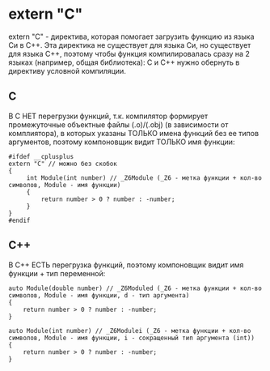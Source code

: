 # extern "C"
extern "C" - директива, которая помогает загрузить функцию из языка Си в C++. Эта директика не существует для языка Си, но существует для языка C++, поэтому чтобы функция компилировалась сразу на 2 языках (например, общая библиотека): С и C++ нужно обернуть в директиву условной компиляции.
## C
В C НЕТ перегрузки функций, т.к. компилятор формирует промежуточные объектные файлы (.o)/(.obj) (в зависимости от комплиятора), в которых указаны ТОЛЬКО имена функций без ее типов аргументов, поэтому компоновщик видит ТОЛЬКО имя функции:
```
#ifdef __cplusplus
extern "C" // можно без скобок
{
     int Module(int number) // _Z6Module (_Z6 - метка функции + кол-во символов, Module - имя функции)
     {
         return number > 0 ? number : -number;
     }
}
#endif
```

## C++
В C++ ЕСТЬ перегрузка функций, поэтому компоновщик видит имя функции + тип переменной:
```
auto Module(double number) // _Z6Moduled (_Z6 - метка функции + кол-во символов, Module - имя функции, d - тип аргумента)
{
    return number > 0 ? number : -number;
}

auto Module(int number) // _Z6Modulei (_Z6 - метка функции + кол-во символов, Module - имя функции, i - сокращенный тип аргумента (int))
{
    return number > 0 ? number : -number;
}
```
